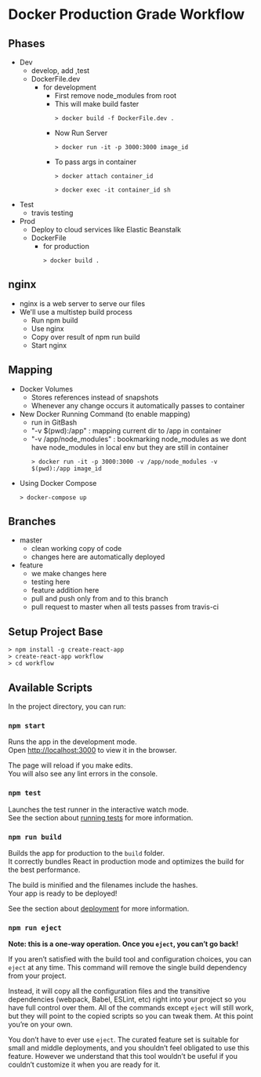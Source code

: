 # Docker Production Grade Workflow

## Phases

- Dev
  - develop, add ,test
  - DockerFile.dev
    - for development
      - First remove node_modules from root
      - This will make build faster
        ```
        > docker build -f DockerFile.dev .
        ```
      - Now Run Server
        ```
        > docker run -it -p 3000:3000 image_id
        ```
      - To pass args in container
        ```
        > docker attach container_id
        ```
        ```
        > docker exec -it container_id sh 
        ```
- Test
  - travis testing
- Prod
  - Deploy to cloud services like Elastic Beanstalk
  - DockerFile
    - for production
        ```
        > docker build .
        ```

## nginx

- nginx is a web server to serve our files
- We'll use a multistep build process
  - Run npm build
  - Use nginx  
  - Copy over result of npm run build
  - Start nginx

## Mapping

- Docker Volumes
  - Stores references instead of snapshots
  - Whenever any change occurs it automatically passes to container
- New Docker Running Command (to enable mapping)
  - run in GitBash
  - "-v $(pwd):/app" : mapping current dir to /app in container
  - "-v /app/node_modules" : bookmarking node_modules as we dont have node_modules in local env but they are still in container
    ```
    > docker run -it -p 3000:3000 -v /app/node_modules -v $(pwd):/app image_id
    ```
- Using Docker Compose
    ```
    > docker-compose up
    ```

## Branches

- master
  - clean working copy of code
  - changes here are automatically deployed
- feature
  - we make changes here
  - testing here
  - feature addition here
  - pull and push only from and to this branch
  - pull request to master when all tests passes from travis-ci

## Setup Project Base

```
> npm install -g create-react-app
> create-react-app workflow
> cd workflow
```

## Available Scripts

In the project directory, you can run:

### `npm start`

Runs the app in the development mode.<br />
Open [http://localhost:3000](http://localhost:3000) to view it in the browser.

The page will reload if you make edits.<br />
You will also see any lint errors in the console.

### `npm test`

Launches the test runner in the interactive watch mode.<br />
See the section about [running tests](https://facebook.github.io/create-react-app/docs/running-tests) for more information.

### `npm run build`

Builds the app for production to the `build` folder.<br />
It correctly bundles React in production mode and optimizes the build for the best performance.

The build is minified and the filenames include the hashes.<br />
Your app is ready to be deployed!

See the section about [deployment](https://facebook.github.io/create-react-app/docs/deployment) for more information.

### `npm run eject`

**Note: this is a one-way operation. Once you `eject`, you can’t go back!**

If you aren’t satisfied with the build tool and configuration choices, you can `eject` at any time. This command will remove the single build dependency from your project.

Instead, it will copy all the configuration files and the transitive dependencies (webpack, Babel, ESLint, etc) right into your project so you have full control over them. All of the commands except `eject` will still work, but they will point to the copied scripts so you can tweak them. At this point you’re on your own.

You don’t have to ever use `eject`. The curated feature set is suitable for small and middle deployments, and you shouldn’t feel obligated to use this feature. However we understand that this tool wouldn’t be useful if you couldn’t customize it when you are ready for it.
